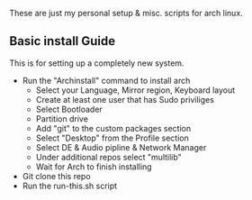 These are just my personal setup & misc. scripts for arch linux.

## Basic install Guide

This is for setting up a completely new system.

- Run the "Archinstall" command to install arch
    - Select your Language, Mirror region, Keyboard layout
    - Create at least one user that has Sudo priviliges
    - Select Bootloader 
    - Partition drive
    - Add "git" to the custom packages section
    - Select "Desktop" from the Profile section
    - Select DE & Audio pipline & Network Manager
    - Under additional repos select "multilib"
    - Wait for Arch to finish installing
- Git clone this repo
- Run the run-this.sh script
